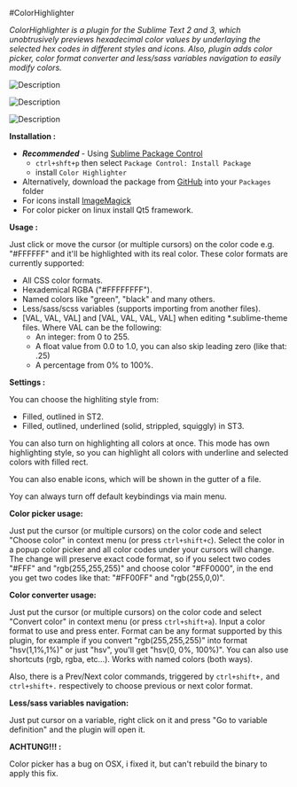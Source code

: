 #ColorHighlighter

_ColorHighlighter is a plugin for the Sublime Text 2 and 3, which unobtrusively previews hexadecimal color values by underlaying the selected hex codes in different styles and icons. Also, plugin adds color picker, color format converter and less/sass variables navigation to easily modify colors._

![Description](http://i.imgur.com/UPmEk09.png)

![Description](http://sametmax.com/wp-content/uploads/2013/04/hilight-color.gif)

![Description](http://sametmax.com/wp-content/uploads/2013/04/color-picker.gif)

**Installation :**

- **_Recommended_** - Using [Sublime Package Control](http://wbond.net/sublime_packages/package_control "Sublime Package Control")
    - `ctrl+shft+p` then select `Package Control: Install Package`
    - install `Color Highlighter`
- Alternatively, download the package from [GitHub](https://github.com/Monnoroch/ColorHighlighter "ColorHighlighter") into your `Packages` folder
- For icons install [ImageMagick](http://www.imagemagick.org/)
- For color picker on linux install Qt5 framework.

**Usage :**

Just click or move the cursor (or multiple cursors) on the color code e.g. "#FFFFFF" and it'll be highlighted with its real color.
These color formats are currently supported:
- All CSS color formats.
- Hexademical RGBA ("#FFFFFFFF").
- Named colors like "green", "black" and many others.
- Less/sass/scss variables (supports importing from another files).
- [VAL, VAL, VAL] and [VAL, VAL, VAL, VAL] when editing *.sublime-theme files. Where VAL can be the following:
  - An integer: from 0 to 255.
  - A float value from 0.0 to 1.0, you can also skip leading zero (like that: .25)
  - A percentage from 0% to 100%.

**Settings :**

You can choose the highliting style from:
- Filled, outlined in ST2.
- Filled, outlined, underlined (solid, strippled, squiggly) in ST3.

You can also turn on highlighting all colors at once. This mode has own highlighting style, so you can highlight all colors with underline and selected colors with filled rect.

You can also enable icons, which will be shown in the gutter of a file.

Yoy can always turn off default keybindings via main menu.

**Color picker usage:**

Just put the cursor (or multiple cursors) on the color code and select "Choose color" in context menu (or press `ctrl+shift+c`). Select the color in a popup color picker and all color codes under your cursors will change. The change will preserve exact code format, so if you select two codes "#FFF" and "rgb(255,255,255)" and choose color "#FF0000", in the end you get two codes like that: "#FF00FF" and "rgb(255,0,0)".

**Color converter usage:**

Just put the cursor (or multiple cursors) on the color code and select "Convert color" in context menu (or press `ctrl+shift+a`). Input a color format to use and press enter.
Format can be any format supported by this plugin, for example if you convert "rgb(255,255,255)" into format "hsv(1,1%,1%)" or just "hsv", you'll get "hsv(0, 0%, 100%)". You can also use shortcuts (rgb, rgba, etc...). Works with named colors (both ways).

Also, there is a Prev/Next color commands, triggered by `ctrl+shift+,` and `ctrl+shift+.` respectively to choose previous or next color format.

**Less/sass variables navigation:**

Just put cursor on a variable, right click on it and press "Go to variable definition" and the plugin will open it.


**ACHTUNG!!! :**

Color picker has a bug on OSX, i fixed it, but can't rebuild the binary to apply this fix.

